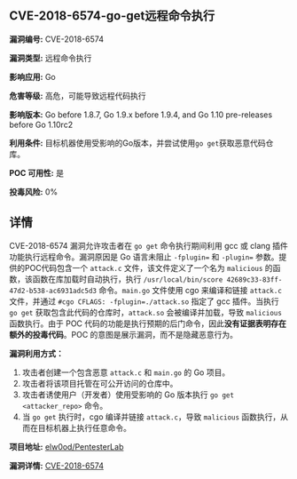 ## CVE-2018-6574-go-get远程命令执行

**漏洞编号:** CVE-2018-6574

**漏洞类型:** 远程命令执行

**影响应用:** Go

**危害等级:** 高危，可能导致远程代码执行

**影响版本:** Go before 1.8.7, Go 1.9.x before 1.9.4, and Go 1.10 pre-releases before Go 1.10rc2

**利用条件:** 目标机器使用受影响的Go版本，并尝试使用`go get`获取恶意代码仓库。

**POC 可用性:** 是

**投毒风险:** 0%

## 详情

CVE-2018-6574 漏洞允许攻击者在 `go get` 命令执行期间利用 gcc 或 clang 插件功能执行远程命令。漏洞原因是 Go 语言未阻止 `-fplugin=` 和 `-plugin=` 参数。提供的POC代码包含一个 `attack.c` 文件，该文件定义了一个名为 `malicious` 的函数，该函数在库加载时自动执行，执行 `/usr/local/bin/score 42689c33-83ff-47d2-b538-ac6931adc5d3` 命令。`main.go` 文件使用 cgo 来编译和链接 `attack.c` 文件，并通过 `#cgo CFLAGS: -fplugin=./attack.so` 指定了 gcc 插件。当执行 `go get` 获取包含此代码的仓库时，`attack.so` 会被编译并加载，导致 `malicious` 函数执行。由于 POC 代码的功能是执行预期的后门命令，因此**没有证据表明存在额外的投毒代码**。POC 的意图是展示漏洞，而不是隐藏恶意行为。

**漏洞利用方式：**
1.  攻击者创建一个包含恶意 `attack.c` 和 `main.go` 的 Go 项目。
2.  攻击者将该项目托管在可公开访问的仓库中。
3.  攻击者诱使用户（开发者）使用受影响的 Go 版本执行 `go get <attacker_repo>` 命令。
4.  当 `go get` 执行时，cgo 编译并链接 `attack.c`，导致 `malicious` 函数执行，从而在目标机器上执行任意命令。


**项目地址:** [elw0od/PentesterLab](https://github.com/elw0od/PentesterLab)

**漏洞详情:** [CVE-2018-6574](https://nvd.nist.gov/vuln/detail/CVE-2018-6574)